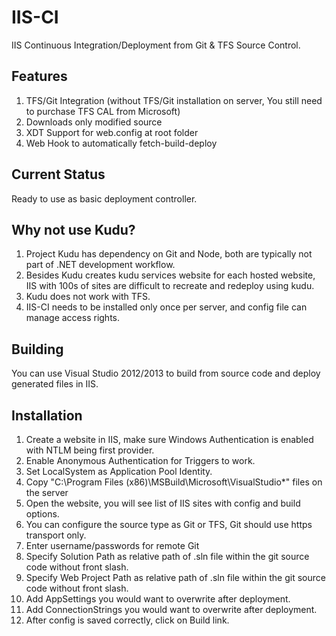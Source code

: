 IIS-CI
======
IIS Continuous Integration/Deployment from Git & TFS Source Control.

Features
--------
1. TFS/Git Integration (without TFS/Git installation on server, You still need to purchase TFS CAL from Microsoft)
2. Downloads only modified source
3. XDT Support for web.config at root folder
4. Web Hook to automatically fetch-build-deploy


Current Status
--------------
Ready to use as basic deployment controller.


Why not use Kudu?
----------------
1. Project Kudu has dependency on Git and Node, both are typically not part of .NET development workflow. 
2. Besides Kudu creates kudu services website for each hosted website, IIS with 100s of sites are difficult to recreate and redeploy using kudu.
3. Kudu does not work with TFS.
4. IIS-CI needs to be installed only once per server, and config file can manage access rights.

Building
--------
You can use Visual Studio 2012/2013 to build from source code and deploy generated files in IIS.

Installation
------------
1. Create a website in IIS, make sure Windows Authentication is enabled with NTLM being first provider.
2. Enable Anonymous Authentication for Triggers to work.
3. Set LocalSystem as Application Pool Identity.
4. Copy "C:\Program Files (x86)\MSBuild\Microsoft\VisualStudio\*" files on the server
5. Open the website, you will see list of IIS sites with config and build options.
6. You can configure the source type as Git or TFS, Git should use https transport only.
7. Enter username/passwords for remote Git
8. Specify Solution Path as relative path of .sln file within the git source code without front slash.
9. Specify Web Project Path as relative path of .sln file within the git source code without front slash.
10. Add AppSettings you would want to overwrite after deployment.
11. Add ConnectionStrings you would want to overwrite after deployment.
12. After config is saved correctly, click on Build link.
